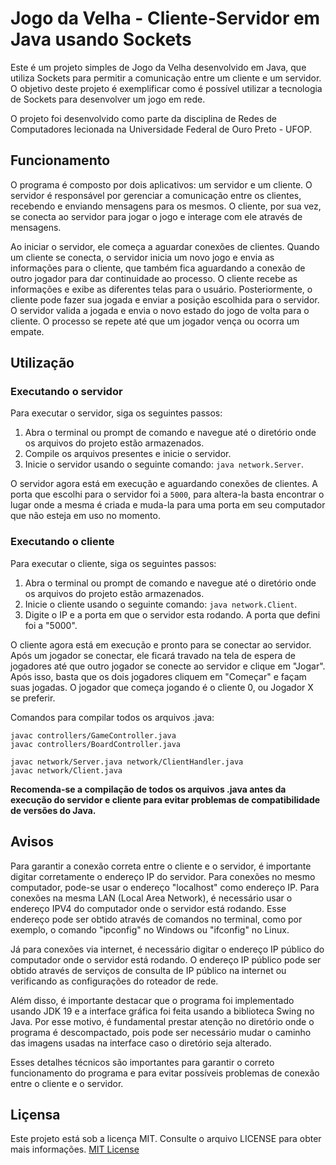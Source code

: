 # Jogo da Velha - Cliente-Servidor em Java usando Sockets

Este é um projeto simples de Jogo da Velha desenvolvido em Java, que utiliza Sockets para permitir a comunicação entre um cliente e um servidor. O objetivo deste projeto é exemplificar como é possível utilizar a tecnologia de Sockets para desenvolver um jogo em rede.

O projeto foi desenvolvido como parte da disciplina de Redes de Computadores lecionada na Universidade Federal de Ouro Preto - UFOP.

## Funcionamento

O programa é composto por dois aplicativos: um servidor e um cliente. O servidor é responsável por gerenciar a comunicação entre os clientes, recebendo e enviando mensagens para os mesmos. O cliente, por sua vez, se conecta ao servidor para jogar o jogo e interage com ele através de mensagens.

Ao iniciar o servidor, ele começa a aguardar conexões de clientes. Quando um cliente se conecta, o servidor inicia um novo jogo e envia as informações para o cliente, que também fica aguardando a conexão de outro jogador para dar continuidade ao processo. O cliente recebe as informações e exibe as diferentes telas para o usuário. Posteriormente, o cliente pode fazer sua jogada e enviar a posição escolhida para o servidor. O servidor valida a jogada e envia o novo estado do jogo de volta para o cliente. O processo se repete até que um jogador vença ou ocorra um empate.

## Utilização

### Executando o servidor

Para executar o servidor, siga os seguintes passos:

1. Abra o terminal ou prompt de comando e navegue até o diretório onde os arquivos do projeto estão armazenados.
2. Compile os arquivos presentes e inicie o servidor.
3. Inicie o servidor usando o seguinte comando: `java network.Server`.

O servidor agora está em execução e aguardando conexões de clientes. A porta que escolhi para o servidor foi a `5000`, para altera-la basta encontrar o lugar onde a mesma é criada e muda-la para uma porta em seu computador que não esteja em uso no momento.

### Executando o cliente

Para executar o cliente, siga os seguintes passos:

1. Abra o terminal ou prompt de comando e navegue até o diretório onde os arquivos do projeto estão armazenados.
2. Inicie o cliente usando o seguinte comando: `java network.Client`.
3. Digite o IP e a porta em que o servidor esta rodando. A porta que defini foi a "5000".

O cliente agora está em execução e pronto para se conectar ao servidor. Após um jogador se conectar, ele ficará travado na tela de espera de jogadores até que outro jogador se conecte ao servidor e clique em "Jogar". Após isso, basta que os dois jogadores cliquem em "Começar" e façam suas jogadas. O jogador que começa jogando é o cliente 0, ou Jogador X se preferir.  

Comandos para compilar todos os arquivos .java:

```
javac controllers/GameController.java
javac controllers/BoardController.java

javac network/Server.java network/ClientHandler.java
javac network/Client.java

```

**Recomenda-se a compilação de todos os arquivos .java antes da execução do servidor e cliente para evitar problemas de compatibilidade de versões do Java.**

## Avisos

Para garantir a conexão correta entre o cliente e o servidor, é importante digitar corretamente o endereço IP do servidor. Para conexões no mesmo computador, pode-se usar o endereço "localhost" como endereço IP. Para conexões na mesma LAN (Local Area Network), é necessário usar o endereço IPV4 do computador onde o servidor está rodando. Esse endereço pode ser obtido através de comandos no terminal, como por exemplo, o comando "ipconfig" no Windows ou "ifconfig" no Linux.

Já para conexões via internet, é necessário digitar o endereço IP público do computador onde o servidor está rodando. O endereço IP público pode ser obtido através de serviços de consulta de IP público na internet ou verificando as configurações do roteador de rede.

Além disso, é importante destacar que o programa foi implementado usando JDK 19 e a interface gráfica foi feita usando a biblioteca Swing no Java. Por esse motivo, é fundamental prestar atenção no diretório onde o programa é descompactado, pois pode ser necessário mudar o caminho das imagens usadas na interface caso o diretório seja alterado.

Esses detalhes técnicos são importantes para garantir o correto funcionamento do programa e para evitar possíveis problemas de conexão entre o cliente e o servidor.

## Liçensa

Este projeto está sob a licença MIT. Consulte o arquivo LICENSE para obter mais informações.
[MIT License](./LICENSE)

